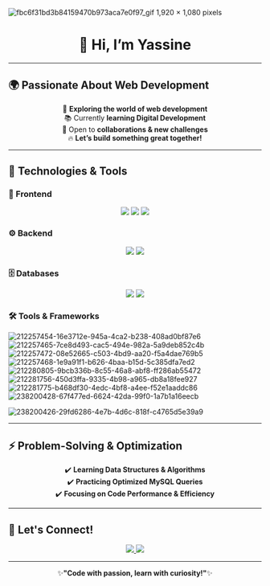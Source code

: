 

![fbc6f31bd3b84159470b973aca7e0f97_gif 1,920 × 1,080 pixels](https://github.com/user-attachments/assets/84aa4e50-f06a-4bc7-981d-279b4d6a731f)


<h1 align="center">👋 Hi, I’m <b>Yassine</b></h1>

---

## 🌍 Passionate About Web Development
<p align="center">
  🎯 <b>Exploring the world of web development</b><br>
  📚 Currently <b>learning Digital Development</b><br>
  🤝 Open to <b>collaborations & new challenges</b><br>
  🔥 <b>Let’s build something great together!</b>
</p>

---

## 🔧 Technologies & Tools

### 🎨 Frontend
<p align="center">
  <img src="https://img.shields.io/badge/HTML5-%23E34F26.svg?style=for-the-badge&logo=html5&logoColor=white" />
  <img src="https://img.shields.io/badge/CSS3-%231572B6.svg?style=for-the-badge&logo=css3&logoColor=white" />
  <img src="https://img.shields.io/badge/JavaScript-%23F7DF1E.svg?style=for-the-badge&logo=javascript&logoColor=black" />
</p>

### ⚙️ Backend
<p align="center">
  <img src="https://img.shields.io/badge/PHP-%23777BB4.svg?style=for-the-badge&logo=php&logoColor=white" />
  <img src="https://img.shields.io/badge/Python-%233776AB.svg?style=for-the-badge&logo=python&logoColor=white" />
</p>

### 🗄️ Databases
<p align="center">
  <img src="https://img.shields.io/badge/MySQL-%234479A1.svg?style=for-the-badge&logo=mysql&logoColor=white" />
  <img src="https://img.shields.io/badge/SQLite-%23003B57.svg?style=for-the-badge&logo=sqlite&logoColor=white" />
</p>


### 🛠️ Tools & Frameworks
<p align="center">

![212257454-16e3712e-945a-4ca2-b238-408ad0bf87e6](https://github.com/user-attachments/assets/d0d8c33a-a259-467e-9e45-ab6a3acbc8ac)![212257465-7ce8d493-cac5-494e-982a-5a9deb852c4b](https://github.com/user-attachments/assets/4284a056-a79b-437e-b126-5c0333186ae9)![212257472-08e52665-c503-4bd9-aa20-f5a4dae769b5](https://github.com/user-attachments/assets/5db37176-17a8-465e-96a1-ceadffe16294)
![212257468-1e9a91f1-b626-4baa-b15d-5c385dfa7ed2](https://github.com/user-attachments/assets/c071566a-9842-441e-856a-bc2f78747359)
![212280805-9bcb336b-8c55-46a8-abf8-ff286ab55472](https://github.com/user-attachments/assets/2d4126c9-12df-479c-b380-70c9a64f5478)
![212281756-450d3ffa-9335-4b98-a965-db8a18fee927](https://github.com/user-attachments/assets/a20e62f8-dd39-4582-a4f6-3d516e5a3bef)
![212281775-b468df30-4edc-4bf8-a4ee-f52e1aaddc86](https://github.com/user-attachments/assets/68a6cf22-5e53-4a8e-8f3d-1af38aa30e7e)
![238200428-67f477ed-6624-42da-99f0-1a7b1a16eecb](https://github.com/user-attachments/assets/691c3b31-baf6-4943-b318-a3c0e458ef20)

![238200426-29fd6286-4e7b-4d6c-818f-c4765d5e39a9](https://github.com/user-attachments/assets/fcd60e09-9f40-4492-9da7-0148cfa60a90)






</p>



---

## ⚡ Problem-Solving & Optimization
<p align="center">
  ✔️ <b>Learning Data Structures & Algorithms</b><br>
  ✔️ <b>Practicing Optimized MySQL Queries</b><br>
  ✔️ <b>Focusing on Code Performance & Efficiency</b>
</p>

---

## 🎯 Let's Connect!
<p align="center">
  <a href="https://www.linkedin.com/in/yasine-et-tahery-159790324/" target="_blank">
    <img src="https://img.shields.io/badge/LinkedIn-%230077B5.svg?style=for-the-badge&logo=linkedin&logoColor=white" />
  </a>  
  <a href="https://github.com/YassineET" target="_blank">
    <img src="https://img.shields.io/badge/GitHub-%23181717.svg?style=for-the-badge&logo=github&logoColor=white" />
  </a>  
</p>

---

<p align="center">
  ✨<b>"Code with passion, learn with curiosity!"</b>✨
</p>






